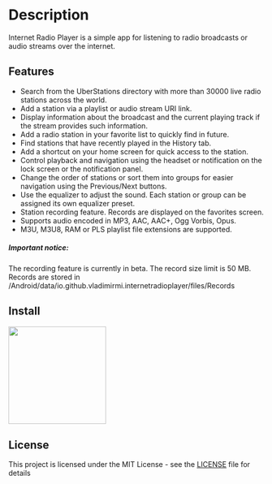 # Description

Internet Radio Player is a simple app for listening to radio broadcasts or audio streams over the internet.
## Features

- Search from the UberStations directory with more than 30000 live radio stations across the world.
- Add a station via a playlist or audio stream URI link.
- Display information about the broadcast and the current playing track if the stream provides such information.
- Add a radio station in your favorite list to quickly find in future.
- Find stations that have recently played in the History tab.
- Add a shortcut on your home screen for quick access to the station.
- Control playback and navigation using the headset or notification on the lock screen or the notification panel.
- Change the order of stations or sort them into groups for easier navigation using the Previous/Next buttons.
- Use the equalizer to adjust the sound. Each station or group can be assigned its own equalizer preset.
- Station recording feature. Records are displayed on the favorites screen.
- Supports audio encoded in MP3, AAC, AAC+, Ogg Vorbis, Opus.
- M3U, M3U8, RAM or PLS playlist file extensions are supported.

##### Important notice:
The recording feature is currently in beta. The record size limit is 50 MB.
Records are stored in /Android/data/io.github.vladimirmi.internetradioplayer/files/Records
 
## Install

[<img src="https://play.google.com/intl/en_us/badges/images/generic/en_badge_web_generic.png" width="192">][link]

[link]: https://play.google.com/store/apps/details?id=io.github.vladimirmi.internetradioplayer
    
## License

This project is licensed under the MIT License - see the [LICENSE](LICENSE) file for details
